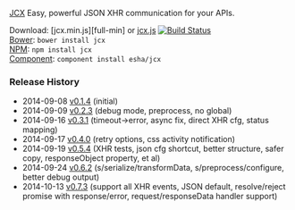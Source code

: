 [JCX][home] Easy, powerful JSON XHR communication for your APIs.

[home]: http://esha.github.io/jcx

Download: [jcx.min.js][full-min] or [jcx.js][full] [![Build Status](https://travis-ci.org/esha/jcx.png?branch=master)](https://travis-ci.org/esha/jcx)  
[Bower][bower]: `bower install jcx`  
[NPM][npm]: `npm install jcx`   
[Component][component]: `component install esha/jcx`  

[full]: https://raw.github.com/esha/jcx/master/dist/jcx.js
[min]: https://raw.github.com/esha/jcx/master/dist/jcx.min.js
[npm]: https://npmjs.org/package/jcx
[bower]: http://bower.io/
[component]: http://component.io/

### Release History
* 2014-09-08 [v0.1.4][] (initial)
* 2014-09-09 [v0.2.3][] (debug mode, preprocess, no global)
* 2014-09-16 [v0.3.1][] (timeout->error, async fix, direct XHR cfg, status mapping)
* 2014-09-17 [v0.4.0][] (retry options, css activity notification)
* 2014-09-19 [v0.5.4][] (XHR tests, json cfg shortcut, better structure, safer copy, responseObject property, et al)
* 2014-09-24 [v0.6.2][] (s/serialize/transformData, s/preprocess/configure, better debug output)
* 2014-10-13 [v0.7.3][] (support all XHR events, JSON default, resolve/reject promise with response/error, request/responseData handler support)

[v0.1.4]: https://github.com/esha/jcx/tree/0.1.4
[v0.2.3]: https://github.com/esha/jcx/tree/0.2.3
[v0.3.1]: https://github.com/esha/jcx/tree/0.3.1
[v0.4.0]: https://github.com/esha/jcx/tree/0.4.0
[v0.5.4]: https://github.com/esha/jcx/tree/0.5.4
[v0.6.2]: https://github.com/esha/jcx/tree/0.6.2
[v0.7.3]: https://github.com/esha/jcx/tree/0.7.3
